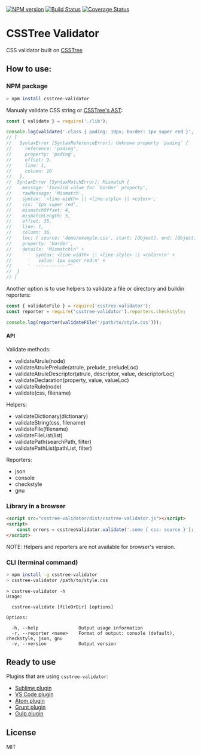 [![NPM version](https://img.shields.io/npm/v/csstree-validator.svg)](https://www.npmjs.com/package/csstree-validator)
[![Build Status](https://github.com/csstree/validator/actions/workflows/build.yml/badge.svg)](https://github.com/csstree/validator/actions/workflows/build.yml)
[![Coverage Status](https://coveralls.io/repos/github/csstree/validator/badge.svg?branch=master)](https://coveralls.io/github/csstree/validator?branch=master)

# CSSTree Validator

CSS validator built on [CSSTree](https://github.com/csstree/csstree)

## How to use:

### NPM package

```bash
> npm install csstree-validator
```

Manualy validate CSS string or [CSSTree's AST](https://github.com/csstree/csstree/blob/master/docs/ast.md):

```js
const { validate } = require('./lib');

console.log(validate('.class { pading: 10px; border: 1px super red }', 'demo/example.css'));
// [
//   SyntaxError [SyntaxReferenceError]: Unknown property `pading` {
//     reference: 'pading',
//     property: 'pading',
//     offset: 9,
//     line: 1,
//     column: 10
//   },
//  SyntaxError [SyntaxMatchError]: Mismatch {
//    message: 'Invalid value for `border` property',
//    rawMessage: 'Mismatch',
//    syntax: '<line-width> || <line-style> || <color>',
//    css: '1px super red',
//    mismatchOffset: 4,
//    mismatchLength: 5,
//    offset: 35,
//    line: 1,
//    column: 36,
//    loc: { source: 'demo/example.css', start: [Object], end: [Object] },
//    property: 'border',
//    details: 'Mismatch\n' +
//      '  syntax: <line-width> || <line-style> || <color>\n' +
//      '   value: 1px super red\n' +
//      '  ------------^'
//  }
// ]
```

Another option is to use helpers to validate a file or directory and buildin reporters:

```js
const { validateFile } = require('csstree-validator');
const reporter = require('csstree-validator').reporters.checkstyle;

console.log(reporter(validateFile('/path/to/style.css')));
```

#### API

Validate methods:

* validateAtrule(node)
* validateAtrulePrelude(atrule, prelude, preludeLoc)
* validateAtruleDescriptor(atrule, descriptor, value, descriptorLoc)
* validateDeclaration(property, value, valueLoc)
* validateRule(node)
* validate(css, filename)

Helpers:

* validateDictionary(dictionary)
* validateString(css, filename)
* validateFile(filename)
* validateFileList(list)
* validatePath(searchPath, filter)
* validatePathList(pathList, filter)

Reporters:

* json
* console
* checkstyle
* gnu

### Library in a browser

```html
<script src="csstree-validator/dist/csstree-validator.js"></script>
<script>
    const errors = csstreeValidator.validate('.some { css: source }');
</script>
```

NOTE: Helpers and reporters are not available for browser's version.

### CLI (terminal command)

```bash
> npm install -g csstree-validator
> csstree-validator /path/to/style.css
```

```
> csstree-validator -h
Usage:

  csstree-validate [fileOrDir] [options]

Options:

  -h, --help               Output usage information
  -r, --reporter <name>    Format of output: console (default), checkstyle, json, gnu
  -v, --version            Output version
```

## Ready to use

Plugins that are using `csstree-validator`:

* [Sublime plugin](https://github.com/csstree/SublimeLinter-contrib-csstree)
* [VS Code plugin](https://github.com/csstree/vscode-plugin)
* [Atom plugin](https://github.com/csstree/atom-plugin)
* [Grunt plugin](https://github.com/sergejmueller/grunt-csstree-validator)
* [Gulp plugin](https://github.com/csstree/gulp-csstree)

## License

MIT
